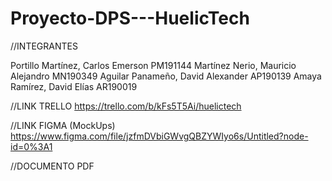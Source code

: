 # Proyecto-DPS---HuelicTech

//INTEGRANTES

Portillo Martínez, Carlos Emerson PM191144
Martínez Nerio, Mauricio Alejandro MN190349
Aguilar Panameño, David Alexander AP190139
Amaya Ramírez, David Elías AR190019


//LINK TRELLO
https://trello.com/b/kFs5T5Ai/huelictech

//LINK FIGMA (MockUps)
https://www.figma.com/file/jzfmDVbiGWvgQBZYWIyo6s/Untitled?node-id=0%3A1

//DOCUMENTO PDF
